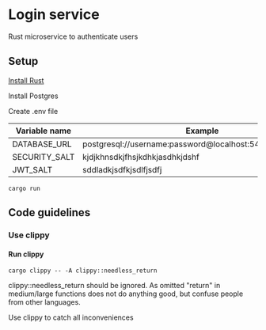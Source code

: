 # Login service
Rust microservice to authenticate users

## Setup
[Install Rust](https://www.rust-lang.org/tools/install)

Install Postgres

Create .env file

| Variable name | Example                                                     |
|---------------|-------------------------------------------------------------|
| DATABASE_URL  | postgresql://username:password@localhost:5432/login_service |
| SECURITY_SALT | kjdjkhnsdkjfhsjkdhkjasdhkjdshf                              |
| JWT_SALT      | sddladkjsdfkjsdlfjsdfj                                      |

```
cargo run
```

## Code guidelines

### Use clippy
#### Run clippy
```
cargo clippy -- -A clippy::needless_return
```

clippy::needless_return should be ignored.
As omitted "return" in medium/large functions does not do anything good, but confuse people from other languages.

Use clippy to catch all inconveniences
